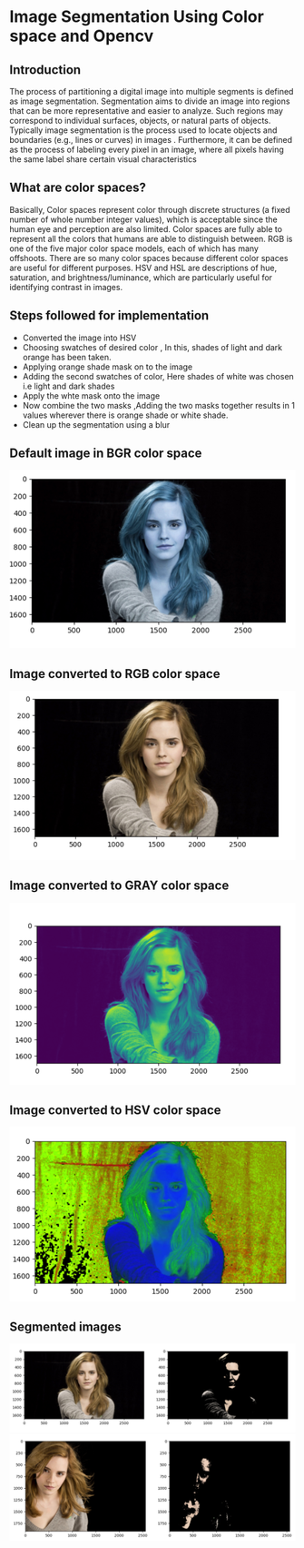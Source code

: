 
<h1> Image Segmentation Using Color space and Opencv</h1>
<h2>Introduction</h2>
<p>
The process of partitioning a digital image into multiple segments is defined as image segmentation. Segmentation aims to divide an image into regions that can be more representative and easier to analyze. Such regions may correspond to individual surfaces, objects, or natural parts of objects. Typically image segmentation is the process used to locate objects and boundaries (e.g., lines or curves) in images . Furthermore, it can be defined as the process of labeling every pixel in an image, where all pixels having the same label share certain visual characteristics </p>

<h2>What are color spaces?</h2>
<p>Basically, Color spaces represent color through discrete structures (a fixed number of whole number integer values), which is acceptable since the human eye and perception are also limited. Color spaces are fully able to represent all the colors that humans are able to distinguish between.
RGB is one of the five major color space models, each of which has many offshoots. There are so many color spaces because different color spaces are useful for different purposes.
HSV and HSL are descriptions of hue, saturation, and brightness/luminance, which are particularly useful for identifying contrast in images.
 
 <h2>Steps followed for implementation</h2>
 <ul type="1">
 <li>Converted the image into HSV</li>
<li>Choosing swatches of desired color , In this, shades of light and dark orange has been taken.</li>
<li> Applying orange shade mask on to the image</li>
<li>Adding the second swatches of color, Here shades of white was chosen i.e light and dark shades</li>
<li>Apply the whte mask onto the image</li>
<li>Now combine the two masks ,Adding the two masks together results in 1 values wherever there is orange shade or white shade.</li>
 <li>Clean up the segmentation using a blur </li>
 </ul>

 
 <p>
 <h2>Default  image in BGR color space</h2>
 <img src="BGR_IMAGE.PNG">
 
 <h2>Image converted to RGB color space</h2>
 <img src="RBG_IMAGE.PNG">
 
 <h2>Image converted to GRAY color space</h2>
 <img src="GRAY_IMAGE.PNG">
 
 <h2>Image converted to HSV color space</h2>
 <img src="HSV_IMAGE.PNG">
 </p>
 
 <h2>Segmented images</h2>
 <img src="demo1.PNG">
 <img src="demo2.PNG">
 

 
 


 


